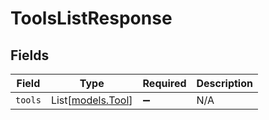 # ToolsListResponse


## Fields

| Field                                  | Type                                   | Required                               | Description                            |
| -------------------------------------- | -------------------------------------- | -------------------------------------- | -------------------------------------- |
| `tools`                                | List[[models.Tool](../models/tool.md)] | :heavy_minus_sign:                     | N/A                                    |